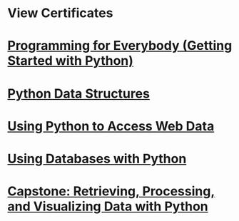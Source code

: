 <h1>View Certificates</h1>
  
  <h1><a href="https://www.coursera.org/account/accomplishments/records/CGZRE8LHZQZA">Programming for Everybody (Getting Started with Python)</h1>

  <h1><a href="https://www.coursera.org/account/accomplishments/records/F3U4DQ8JVANC">Python Data Structures</h1>
  
  <h1><a href="https://www.coursera.org/account/accomplishments/certificate/MH9DBB6SQ5FJ">Using Python to Access Web Data</h1>
  
  <h1><a href="https://www.coursera.org/account/accomplishments/certificate/BAYV6R8QSS2C">Using Databases with Python</h1>
  
  <h1><a href="https://www.coursera.org/account/accomplishments/certificate/JTHFM2DALKYS">
Capstone: Retrieving, Processing, and Visualizing Data with Python</h1>

